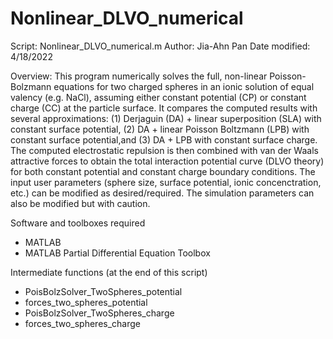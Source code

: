 # Nonlinear_DLVO_numerical

Script: Nonlinear_DLVO_numerical.m
Author: Jia-Ahn Pan
Date modified: 4/18/2022

Overview: 
This program numerically solves the full, non-linear Poisson-Bolzmann 
equations for two charged spheres in an ionic solution of equal valency (e.g. NaCl),
assuming either constant potential (CP) or constant charge (CC) at the particle surface.
It compares the computed results with several approximations: (1) Derjaguin (DA) + 
linear superposition (SLA) with constant surface potential, (2) DA + linear Poisson Boltzmann (LPB) 
with constant surface potential,and (3) DA + LPB with constant surface charge. The computed
electrostatic repulsion is then combined with van der Waals attractive forces to obtain
the total interaction potential curve (DLVO theory) for both constant potential
and constant charge boundary conditions.
    The input user parameters (sphere size, surface potential, ionic 
concenctration, etc.) can be modified as desired/required. The simulation
parameters can also be modified but with caution.

Software and toolboxes required
- MATLAB
- MATLAB Partial Differential Equation Toolbox

Intermediate functions (at the end of this script)
- PoisBolzSolver_TwoSpheres_potential
- forces_two_spheres_potential
- PoisBolzSolver_TwoSpheres_charge
- forces_two_spheres_charge

